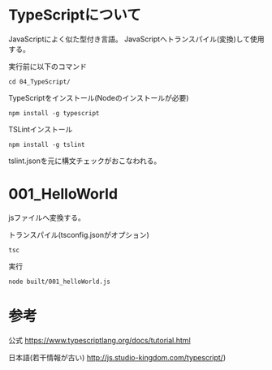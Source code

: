 
# TypeScriptについて

JavaScriptによく似た型付き言語。
JavaScriptへトランスパイル(変換)して使用する。

実行前に以下のコマンド

```
cd 04_TypeScript/
```

TypeScriptをインストール(Nodeのインストールが必要)

```
npm install -g typescript
```

TSLintインストール

```
npm install -g tslint
```

tslint.jsonを元に構文チェックがおこなわれる。

# 001_HelloWorld
jsファイルへ変換する。

トランスパイル(tsconfig.jsonがオプション)

```
tsc
```

実行

```
node built/001_helloWorld.js
```

# 参考

公式
https://www.typescriptlang.org/docs/tutorial.html

日本語(若干情報が古い)
http://js.studio-kingdom.com/typescript/)